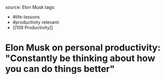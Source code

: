 source: Elon Musk
tags:
- #life-lessons 
- #productivity
relevant:
- [[109 Productivity]]

# Elon Musk on personal productivity: "Constantly be thinking about how you can do things better"
